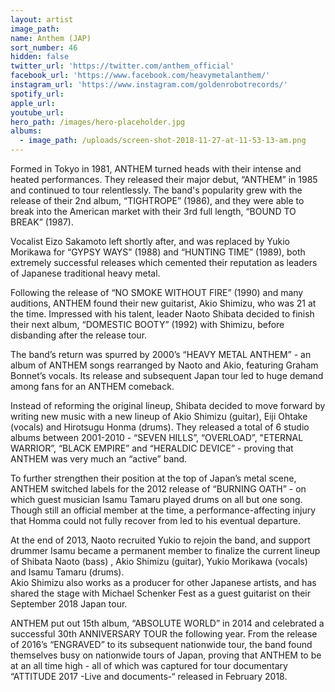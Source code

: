 ```yaml
---
layout: artist
image_path:
name: Anthem (JAP)
sort_number: 46
hidden: false
twitter_url: 'https://twitter.com/anthem_official'
facebook_url: 'https://www.facebook.com/heavymetalanthem/'
instagram_url: 'https://www.instagram.com/goldenrobotrecords/'
spotify_url:
apple_url:
youtube_url:
hero_path: /images/hero-placeholder.jpg
albums:
  - image_path: /uploads/screen-shot-2018-11-27-at-11-53-13-am.png
---
```


Formed in Tokyo in 1981, ANTHEM turned heads with their intense and heated performances. They released their major debut, “ANTHEM” in 1985 and continued to tour relentlessly. The band's popularity grew with the release of their 2nd album, “TIGHTROPE” (1986), and they were able to break into the American market with their 3rd full length, “BOUND TO BREAK” (1987).

Vocalist Eizo Sakamoto left shortly after, and was replaced by Yukio Morikawa for “GYPSY WAYS” (1988) and “HUNTING TIME” (1989), both extremely successful releases which cemented their reputation as leaders of Japanese traditional heavy metal.

Following the release of “NO SMOKE WITHOUT FIRE” (1990) and many auditions, ANTHEM found their new guitarist, Akio Shimizu, who was 21 at the time. Impressed with his talent, leader Naoto Shibata decided to finish their next album, “DOMESTIC BOOTY” (1992) with Shimizu, before disbanding after the release tour.

The band’s return was spurred by 2000’s “HEAVY METAL ANTHEM” - an album of ANTHEM songs rearranged by Naoto and Akio, featuring Graham Bonnet’s vocals. Its release and subsequent Japan tour led to huge demand among fans for an ANTHEM comeback.

Instead of reforming the original lineup, Shibata decided to move forward by writing new music with a new lineup of Akio Shimizu (guitar), Eiji Ohtake (vocals) and Hirotsugu Honma (drums). They released a total of 6 studio albums between 2001-2010 - “SEVEN HILLS”, “OVERLOAD”, "ETERNAL WARRIOR”, “BLACK EMPIRE” and “HERALDIC DEVICE” - proving that ANTHEM was very much an “active” band.

To further strengthen their position at the top of Japan’s metal scene, ANTHEM switched labels for the 2012 release of “BURNING OATH” - on which guest musician Isamu Tamaru played drums on all but one song. Though still an official member at the time, a performance-affecting injury that Homma could not fully recover from led to his eventual departure.

At the end of 2013, Naoto recruited Yukio to rejoin the band, and support drummer Isamu became a permanent member to finalize the current lineup of Shibata Naoto (bass) , Akio Shimizu (guitar), Yukio Morikawa (vocals) and Isamu Tamaru (drums).<br>Akio Shimizu also works as a producer for other Japanese artists, and has shared the stage with Michael Schenker Fest as a guest guitarist on their September 2018 Japan tour.

ANTHEM put out 15th album, “ABSOLUTE WORLD” in 2014 and celebrated a successful 30th ANNIVERSARY TOUR the following year. From the release of 2016’s “ENGRAVED” to its subsequent nationwide tour, the band found themselves busy on nationwide tours of Japan, proving that ANTHEM to be at an all time high - all of which was captured for tour documentary “ATTITUDE 2017 -Live and documents-“ released in February 2018.